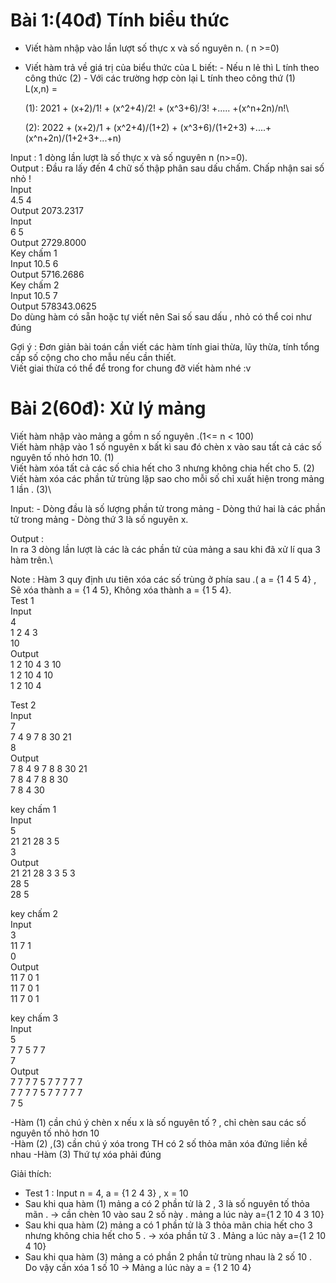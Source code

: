 # Bài 1:(40đ) Tính biểu thức

- Viết hàm nhập vào lần lượt số thực x và số nguyên n. ( n >=0)
- Viết hàm trả về giá trị của biểu thức của L biết: - Nếu n lẻ thì L tính theo công thức (2) - Với các trường hợp còn lại L tính theo công thứ (1)\
  L(x,n) =

  (1): 2021 + (x+2)/1! + (x^2+4)/2! + (x^3+6)/3! +..... +(x^n+2n)/n!\

  (2): 2022 + (x+2)/1 + (x^2+4)/(1+2) + (x^3+6)/(1+2+3) +....+(x^n+2n)/(1+2+3+...+n)

Input : 1 dòng lần lượt là số thực x và số nguyên n (n>=0).\
Output : Đầu ra lấy đến 4 chữ số thập phân sau dấu chấm. Chấp nhận sai số nhỏ !\
Input \
4.5 4 \
Output 2073.2317\
Input\
6 5 \
Output 2729.8000\
Key chấm 1\
Input 10.5 6 \
Output 5716.2686\
Key chấm 2\
Input 10.5 7 \
Output 578343.0625\
Do dùng hàm có sẵn hoặc tự viết nên Sai số sau dấu , nhỏ có thể coi như đúng

Gợi ý : Đơn giản bài toán cần viết các hàm tính giai thừa, lũy thừa, tính tổng cấp số cộng cho cho mẫu nếu cần thiết.\
Viết giai thừa có thể để trong for chung đỡ viết hàm nhé :v

# Bài 2(60đ): Xử lý mảng

Viết hàm nhập vào mảng a gồm n số nguyên .(1<= n < 100)\
Viết hàm nhập vào 1 số nguyên x bất kì sau đó chèn x vào sau tất cả các số nguyên tố nhỏ hơn 10. (1)\
Viết hàm xóa tất cả các số chia hết cho 3 nhưng không chia hết cho 5. (2)\
Viết hàm xóa các phần tử trùng lặp sao cho mỗi số chỉ xuất hiện trong mảng 1 lần . (3)\

Input: - Dòng đầu là số lượng phần tử trong mảng - Dòng thứ hai là các phần tử trong mảng - Dòng thứ 3 là số nguyên x.

Output :\
In ra 3 dòng lần lượt là các là các phần tử của mảng a sau khi đã xử lí qua 3 hàm trên.\

Note : Hàm 3 quy định ưu tiên xóa các số trùng ở phía sau .( a = {1 4 5 4} , Sẽ xóa thành a = {1 4 5}, Không xóa thành a = {1 5 4}.\
Test 1 \
Input \
4 \
1 2 4 3 \
10 \
Output\
1 2 10 4 3 10\
1 2 10 4 10\
1 2 10 4

Test 2 \
Input\
7 \
7 4 9 7 8 30 21 \
8 \
Output\
7 8 4 9 7 8 8 30 21\
7 8 4 7 8 8 30\
7 8 4 30

key chấm 1 \
Input\
5 \
21 21 28 3 5\
3 \
Output\
21 21 28 3 3 5 3\
28 5\
28 5

key chấm 2 \
Input\
3 \
11 7 1 \
0 \
Output\
11 7 0 1\
11 7 0 1\
11 7 0 1

key chấm 3 \
Input\
5 \
7 7 5 7 7 \
7 \
Output\
7 7 7 7 5 7 7 7 7 7\
7 7 7 7 5 7 7 7 7 7\
7 5

-Hàm (1) cần chú ý chèn x nếu x là số nguyên tố ? , chỉ chèn sau các số nguyên tố nhỏ hơn 10\
-Hàm (2) ,(3) cần chú ý xóa trong TH có 2 số thỏa mãn xóa đứng liền kề nhau
-Hàm (3) Thứ tự xóa phải đúng

Giải thích:

- Test 1 : Input n = 4, a = {1 2 4 3} , x = 10
- Sau khi qua hàm (1) mảng a có 2 phần tử là 2 , 3 là số nguyên tố thỏa mãn . → cần chèn 10 vào sau 2 số này . mảng a lúc này a={1 2 10 4 3 10}
- Sau khi qua hàm (2) mảng a có 1 phần tử là 3 thỏa mãn chia hết cho 3 nhưng không chia hết cho 5 . → xóa phần tử 3 . Mảng a lúc này a={1 2 10 4 10}
- Sau khi qua hàm (3) mảng a có phần 2 phần tử trùng nhau là 2 số 10 . Do vậy cần xóa 1 số 10 → Mảng a lúc này a = {1 2 10 4}
